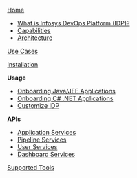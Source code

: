 

[Home](https://github.com/Infosys/openIDP/wiki)

* [What is Infosys DevOps Platform (IDP)?](https://github.com/Infosys/openIDP/wiki/IDP-Introduction)
* [Capabilities](https://github.com/Infosys/openIDP/wiki/Capabilities)
* [Architecture](https://github.com/Infosys/openIDP/wiki/Architecture)


[Use Cases](https://github.com/Infosys/openIDP/wiki/Use-Cases)

[Installation](https://github.com/Infosys/openIDP/wiki/Installation)

**Usage**

* [Onboarding Java/JEE Applications](https://github.com/Infosys/openIDP/wiki/Java-User-Document)
* [Onboarding C# .NET Applications](https://github.com/Infosys/openIDP/wiki/DotNet-User-Document)
* [Customize IDP](https://github.com/Infosys/openIDP/wiki/Customize-IDP)


**APIs**

* [Application Services](https://github.com/Infosys/openIDP/wiki/Application-Services)
* [Pipeline Services](https://github.com/Infosys/openIDP/wiki/Job-Services)
* [User Services](https://github.com/Infosys/openIDP/wiki/User-Services)
* [Dashboard Services](https://github.com/Infosys/openIDP/wiki/Dashboard-Services)

[Supported Tools](https://github.com/Infosys/openIDP/wiki/Supported-Tools)









